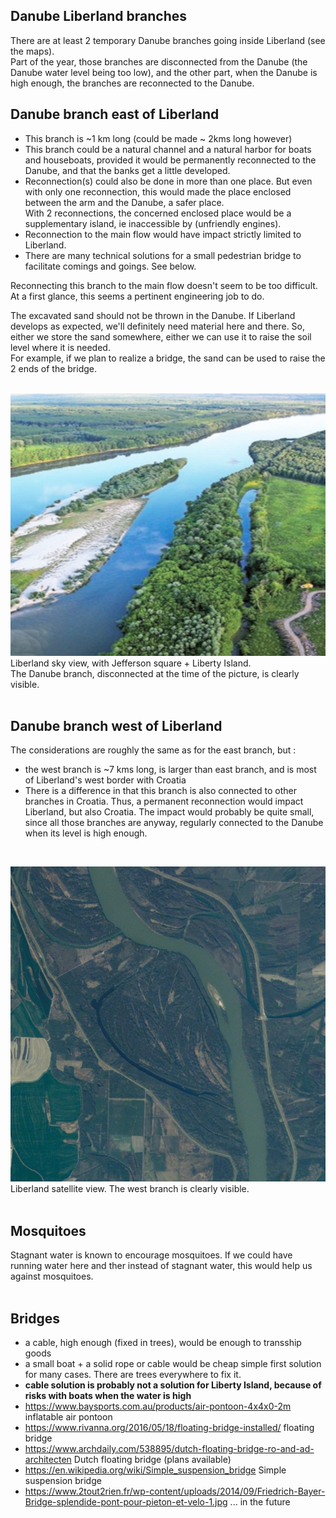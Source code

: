 
Danube Liberland branches
-------------------------
There are at least 2 temporary Danube branches going inside Liberland (see the maps).  
Part of the year, those branches are disconnected from the Danube (the Danube water level being too low), 
and the other part, when the Danube is high enough, the branches are reconnected to the Danube.
<br>

Danube branch east of Liberland
-------------------------------
* This branch is ~1 km long (could be made ~ 2kms long however)
* This branch could be a natural channel and a natural harbor for boats and houseboats, provided it would be permanently reconnected to the Danube,
and that the banks get a little developed.
* Reconnection(s) could also be done in more than one place. But even with only one reconnection, this would made the place enclosed between the arm and the Danube, a safer place.  
With 2 reconnections, the concerned enclosed place would be a supplementary island, ie inaccessible by (unfriendly engines).
* Reconnection to the main flow would have impact strictly limited to Liberland.
* There are many technical solutions for a small pedestrian bridge to facilitate comings and goings. See below.

Reconnecting this branch to the main flow doesn't seem to be too difficult.  
At a first glance, this seems a pertinent engineering job to do.  

The excavated sand should not be thrown in the Danube.
If Liberland develops as expected, we'll definitely need material here and there.
So, either we store the sand somewhere, either we can use it to raise the soil level where it is needed.  
For example, if we plan to realize a bridge, the sand can be used to raise the 2 ends of the bridge.  
<br>

![alt text](/images/liberland-lara-500x600.jpg)  
Liberland sky view, with Jefferson square + Liberty Island.  
The Danube branch, disconnected at the time of the picture, is clearly visible.  
<br>

Danube branch west of Liberland
-------------------------------
The considerations are roughly the same as for the east branch, but :
* the west branch is ~7 kms long, is larger than east branch, and is most of Liberland's west border with Croatia
* There is a difference in that this branch is also connected to other branches in Croatia.
Thus, a permanent reconnection would impact Liberland, but also Croatia.
The impact would probably be quite small, since all those branches are anyway, regularly connected to the Danube when its level is high enough.
<br>

![alt text](/images/liberland-satview-2007.jpg)  
Liberland satellite view.
The west branch is clearly visible.  
<br>

Mosquitoes
----------
Stagnant water is known to encourage mosquitoes.
If we could have running water here and ther instead of stagnant water, this would help us against mosquitoes.  
<br>

Bridges
-------
* a cable, high enough (fixed in trees), would be enough to transship goods
* a small boat + a solid rope or cable would be cheap simple first solution for many cases. There are trees everywhere to fix it.
* <b>cable solution is probably not a solution for Liberty Island, because of risks with boats when the water is high</b>
* https://www.baysports.com.au/products/air-pontoon-4x4x0-2m inflatable air pontoon
* https://www.rivanna.org/2016/05/18/floating-bridge-installed/ floating bridge
* https://www.archdaily.com/538895/dutch-floating-bridge-ro-and-ad-architecten Dutch floating bridge (plans available)
* https://en.wikipedia.org/wiki/Simple_suspension_bridge Simple suspension bridge
* https://www.2tout2rien.fr/wp-content/uploads/2014/09/Friedrich-Bayer-Bridge-splendide-pont-pour-pieton-et-velo-1.jpg ... in the future

<br>

